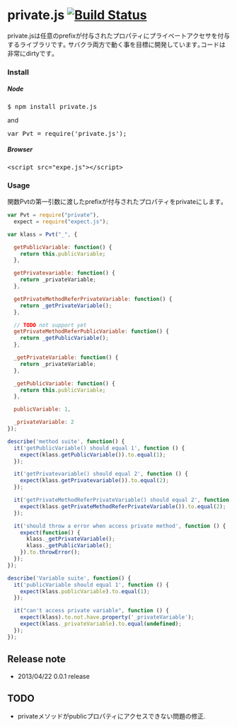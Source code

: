private.js [![Build Status](https://secure.travis-ci.org/hotchemi/private.js.png)](http://travis-ci.org/hotchemi/private.js)
==========
private.jsは任意のprefixが付与されたプロパティにプライベートアクセサを付与するライブラリです｡
サバクラ両方で動く事を目標に開発しています｡コードは非常にdirtyです｡

### Install

##### Node
<pre>
$ npm install private.js
</pre>
and
<pre>
var Pvt = require('private.js');
</pre>

##### Browser
<pre>
&lt;script src=&quot;expe.js&quot;&gt;&lt;/script&gt;
</pre>

### Usage
関数Pvtの第一引数に渡したprefixが付与されたプロパティをprivateにします｡

```javascript
var Pvt = require("private"),
  expect = require("expect.js");

var klass = Pvt("_", {

  getPublicVariable: function() {
    return this.publicVariable;
  },

  getPrivatevariable: function() {
    return _privateVariable;
  },

  getPrivateMethodReferPrivateVariable: function() {
    return _getPrivateVariable();
  },

  // TODO not support yet
  getPrivateMethodReferPublicVariable: function() {
    return _getPublicVariable();
  },

  _getPrivateVariable: function() {
    return _privateVariable;
  },

  _getPublicVariable: function() {
    return this.publicVariable;
  },

  publicVariable: 1,

  _privateVariable: 2
});

describe('method suite', function() {
  it('getPublicVariable() should equal 1', function () {
    expect(klass.getPublicVariable()).to.equal(1);
  });

  it('getPrivatevariable() should equal 2', function () {
    expect(klass.getPrivatevariable()).to.equal(2);
  });

  it('getPrivateMethodReferPrivateVariable() should equal 2', function () {
    expect(klass.getPrivateMethodReferPrivateVariable()).to.equal(2);
  });

  it('should throw a error when access private method', function () {
    expect(function() {
      klass._getPrivateVariable();
      klass._getPublicVariable();
    }).to.throwError();
  });
});

describe('Variable suite', function() {
  it('publicVariable should equal 1', function () {
    expect(klass.publicVariable).to.equal(1);
  });

  it("can't access private variable", function () {
    expect(klass).to.not.have.property('_privateVariable');
    expect(klass._privateVariable).to.equal(undefined);
  });
});
```

## Release note
* 2013/04/22 0.0.1 release

## TODO
* privateメソッドがpublicプロパティにアクセスできない問題の修正.
